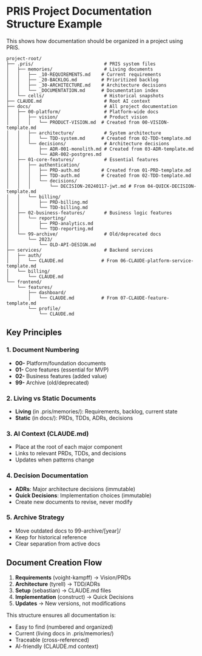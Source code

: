 # PRIS Project Documentation Structure Example

This shows how documentation should be organized in a project using PRIS.

```
project-root/
├── .pris/                          # PRIS system files
│   ├── memories/                   # Living documents
│   │   ├── _10-REQUIREMENTS.md    # Current requirements
│   │   ├── _20-BACKLOG.md         # Prioritized backlog
│   │   ├── _30-ARCHITECTURE.md    # Architecture decisions
│   │   └── _DOCUMENTATION.md      # Documentation index
│   └── cells/                      # Historical snapshots
├── CLAUDE.md                       # Root AI context
├── docs/                           # All project documentation
│   ├── 00-platform/                # Platform-wide docs
│   │   ├── vision/                 # Product vision
│   │   │   └── PRODUCT-VISION.md  # Created from 00-VISION-template.md
│   │   ├── architecture/           # System architecture
│   │   │   └── TDD-system.md      # Created from 02-TDD-template.md
│   │   └── decisions/              # Architecture decisions
│   │       ├── ADR-001-monolith.md # Created from 03-ADR-template.md
│   │       └── ADR-002-postgres.md
│   ├── 01-core-features/           # Essential features
│   │   ├── authentication/
│   │   │   ├── PRD-auth.md        # Created from 01-PRD-template.md
│   │   │   ├── TDD-auth.md        # Created from 02-TDD-template.md
│   │   │   └── decisions/
│   │   │       └── DECISION-20240117-jwt.md # From 04-QUICK-DECISION-template.md
│   │   └── billing/
│   │       ├── PRD-billing.md
│   │       └── TDD-billing.md
│   ├── 02-business-features/       # Business logic features
│   │   └── reporting/
│   │       ├── PRD-analytics.md
│   │       └── TDD-reporting.md
│   └── 99-archive/                 # Old/deprecated docs
│       └── 2023/
│           └── OLD-API-DESIGN.md
├── services/                       # Backend services
│   ├── auth/
│   │   └── CLAUDE.md              # From 06-CLAUDE-platform-service-template.md
│   └── billing/
│       └── CLAUDE.md
└── frontend/
    └── features/
        ├── dashboard/
        │   └── CLAUDE.md          # From 07-CLAUDE-feature-template.md
        └── profile/
            └── CLAUDE.md
```

## Key Principles

### 1. Document Numbering
- **00-** Platform/foundation documents
- **01-** Core features (essential for MVP)
- **02-** Business features (added value)
- **99-** Archive (old/deprecated)

### 2. Living vs Static Documents
- **Living** (in .pris/memories/): Requirements, backlog, current state
- **Static** (in docs/): PRDs, TDDs, ADRs, decisions

### 3. AI Context (CLAUDE.md)
- Place at the root of each major component
- Links to relevant PRDs, TDDs, and decisions
- Updates when patterns change

### 4. Decision Documentation
- **ADRs**: Major architecture decisions (immutable)
- **Quick Decisions**: Implementation choices (immutable)
- Create new documents to revise, never modify

### 5. Archive Strategy
- Move outdated docs to 99-archive/[year]/
- Keep for historical reference
- Clear separation from active docs

## Document Creation Flow

1. **Requirements** (voight-kampff) → Vision/PRDs
2. **Architecture** (tyrell) → TDD/ADRs  
3. **Setup** (sebastian) → CLAUDE.md files
4. **Implementation** (construct) → Quick Decisions
5. **Updates** → New versions, not modifications

This structure ensures all documentation is:
- Easy to find (numbered and organized)
- Current (living docs in .pris/memories/)
- Traceable (cross-referenced)
- AI-friendly (CLAUDE.md context)